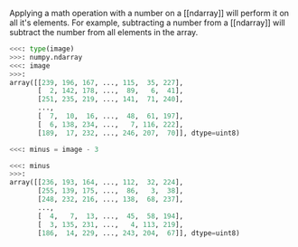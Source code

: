 Applying a math operation with a number on a [[ndarray]] will perform it on all it's elements. For example, subtracting a number from a [[ndarray]] will subtract the number from all elements in the array.
```python
<<<: type(image)
>>>: numpy.ndarray
<<<: image
>>>: 
array([[239, 196, 167, ..., 115,  35, 227],
       [  2, 142, 178, ...,  89,   6,  41],
       [251, 235, 219, ..., 141,  71, 240],
       ...,
       [  7,  10,  16, ...,  48,  61, 197],
       [  6, 138, 234, ...,   7, 116, 222],
       [189,  17, 232, ..., 246, 207,  70]], dtype=uint8)

<<<: minus = image - 3

<<<: minus
>>>: 
array([[236, 193, 164, ..., 112,  32, 224],
       [255, 139, 175, ...,  86,   3,  38],
       [248, 232, 216, ..., 138,  68, 237],
       ...,
       [  4,   7,  13, ...,  45,  58, 194],
       [  3, 135, 231, ...,   4, 113, 219],
       [186,  14, 229, ..., 243, 204,  67]], dtype=uint8)
```